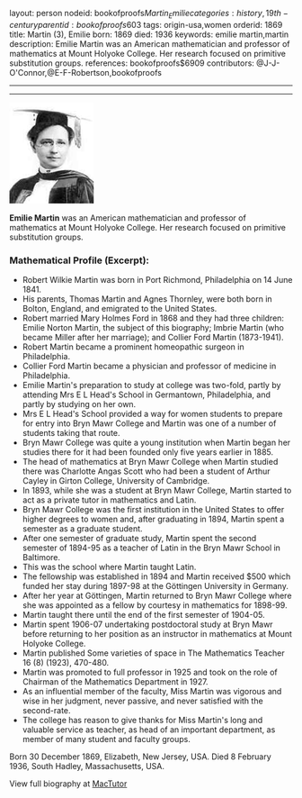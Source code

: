layout: person
nodeid: bookofproofs$Martin_Emilie
categories: history,19th-century
parentid: bookofproofs$603
tags: origin-usa,women
orderid: 1869
title: Martin (3), Emilie
born: 1869
died: 1936
keywords: emilie martin,martin
description: Emilie Martin was an American mathematician and professor of mathematics at Mount Holyoke College. Her research focused on primitive substitution groups.
references: bookofproofs$6909
contributors: @J-J-O'Connor,@E-F-Robertson,bookofproofs

---



---

![Martin_Emilie.jpg](https://github.com/bookofproofs/bookofproofs.github.io/blob/main/_sources/_assets/images/portraits/Martin_Emilie.jpg?raw=true)

**Emilie Martin** was an American mathematician and professor of mathematics at Mount Holyoke College. Her research focused on primitive substitution groups.

### Mathematical Profile (Excerpt):
* Robert Wilkie Martin was born in Port Richmond, Philadelphia on 14 June 1841.
* His parents, Thomas Martin and Agnes Thornley, were both born in Bolton, England, and emigrated to the United States.
* Robert married Mary Holmes Ford in 1868 and they had three children: Emilie Norton Martin, the subject of this biography; Imbrie Martin (who became Miller after her marriage); and Collier Ford Martin (1873-1941).
* Robert Martin became a prominent homeopathic surgeon in Philadelphia.
* Collier Ford Martin became a physician and professor of medicine in Philadelphia.
* Emilie Martin's preparation to study at college was two-fold, partly by attending Mrs E L Head's School in Germantown, Philadelphia, and partly by studying on her own.
* Mrs E L Head's School provided a way for women students to prepare for entry into Bryn Mawr College and Martin was one of a number of students taking that route.
* Bryn Mawr College was quite a young institution when Martin began her studies there for it had been founded only five years earlier in 1885.
* The head of mathematics at Bryn Mawr College when Martin studied there was Charlotte Angas Scott who had been a student of Arthur Cayley in Girton College, University of Cambridge.
* In 1893, while she was a student at Bryn Mawr College, Martin started to act as a private tutor in mathematics and Latin.
* Bryn Mawr College was the first institution in the United States to offer higher degrees to women and, after graduating in 1894, Martin spent a semester as a graduate student.
* After one semester of graduate study, Martin spent the second semester of 1894-95 as a teacher of Latin in the Bryn Mawr School in Baltimore.
* This was the school where Martin taught Latin.
* The fellowship was established in 1894 and Martin received $500 which funded her stay during 1897-98 at the Göttingen University in Germany.
* After her year at Göttingen, Martin returned to Bryn Mawr College where she was appointed as a fellow by courtesy in mathematics for 1898-99.
* Martin taught there until the end of the first semester of 1904-05.
* Martin spent 1906-07 undertaking postdoctoral study at Bryn Mawr before returning to her position as an instructor in mathematics at Mount Holyoke College.
* Martin published Some varieties of space in The Mathematics Teacher 16 (8) (1923), 470-480.
* Martin was promoted to full professor in 1925 and took on the role of Chairman of the Mathematics Department in 1927.
* As an influential member of the faculty, Miss Martin was vigorous and wise in her judgment, never passive, and never satisfied with the second-rate.
* The college has reason to give thanks for Miss Martin's long and valuable service as teacher, as head of an important department, as member of many student and faculty groups.

Born 30 December 1869, Elizabeth, New Jersey, USA. Died 8 February 1936, South Hadley, Massachusetts, USA.

View full biography at [MacTutor](https://mathshistory.st-andrews.ac.uk/Biographies/Martin_Emilie/)
